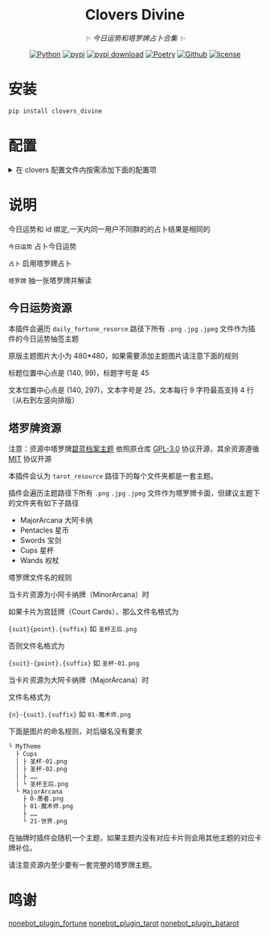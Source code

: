 <div align="center">

# Clovers Divine

_✨ 今日运势和塔罗牌占卜合集 ✨_

[![Python](https://img.shields.io/badge/Python-3.12+-blue.svg)](https://www.python.org/)
[![pypi](https://img.shields.io/pypi/v/clovers_divine.svg)](https://pypi.python.org/pypi/clovers_divine)
[![pypi download](https://img.shields.io/pypi/dm/clovers_divine)](https://pypi.python.org/pypi/clovers_divine)
[![Poetry](https://img.shields.io/endpoint?url=https://python-poetry.org/badge/v0.json)](https://python-poetry.org/)
[![Github](https://img.shields.io/badge/GitHub-Clovers-00CC33?logo=github)](https://github.com/clovers-project/clovers)
[![license](https://img.shields.io/github/license/clovers-project/clovers-divine.svg)](./LICENSE)

</div>

# 安装

```bash
pip install clovers_divine
```

# 配置

<details>

<summary>在 clovers 配置文件内按需添加下面的配置项</summary>

```toml
[clovers_divine]
# 今日运势用户数据路径
daily_fortune_data = "data/divine/daily_fortune"
# 今日运势背景资源路径
daily_fortune_resorce = "data/divine/daily_fortune/basemap/"
# 今日运势标题字体路径
daily_fortune_title_font = "data/divine/daily_fortune/font/Mamelon.otf"
# 今日运势文本字体路径
daily_fortune_text_font = "data/divine/daily_fortune/font/sakura.ttf"
# 塔罗牌牌面资源路径
tarot_resource = "data/divine/tarot"
# 塔罗牌合并转发开关
tarot_merge_forward = true
```

</details>

# 说明

今日运势和 id 绑定,一天内同一用户不同群的的占卜结果是相同的

`今日运势` 占卜今日运势

`占卜` 启用塔罗牌占卜

`塔罗牌` 抽一张塔罗牌并解读

## 今日运势资源

本插件会遍历 `daily_fortune_resorce` 路径下所有 `.png` `.jpg` `.jpeg` 文件作为插件的今日运势抽签主题

原版主题图片大小为 480\*480，如果需要添加主题图片请注意下面的规则

标题位置中心点是 (140, 99)，标题字号是 45

文本位置中心点是 (140, 297)，文本字号是 25，文本每行 9 字符最高支持 4 行（从右到左竖向排版）

## 塔罗牌资源

注意：资源中塔罗牌[碧蓝档案主题](./fortune/tarot/Blue%20Archive/) 依照原仓库 [GPL-3.0](https://github.com/Perseus037/nonebot_plugin_batarot?tab=GPL-3.0-1-ov-file#readme) 协议开源，其余资源遵循 [MIT](https://github.com/KarisAya/clovers_fortune/blob/main/LICENSE) 协议开源

本插件会认为 `tarot_resource` 路径下的每个文件夹都是一套主题。

插件会遍历主题路径下所有 `.png` `.jpg` `.jpeg` 文件作为塔罗牌卡面，但建议主题下的文件夹有如下子路径

- MajorArcana 大阿卡纳
- Pentacles 星币
- Swords 宝剑
- Cups 星杯
- Wands 权杖

塔罗牌文件名的规则

当卡片资源为小阿卡纳牌（MinorArcana）时

如果卡片为宫廷牌（Court Cards），那么文件名格式为

`{suit}{point}.{suffix}` 如 `圣杯王后.png`

否则文件名格式为

`{suit}-{point}.{suffix}` 如 `圣杯-01.png`

当卡片资源为大阿卡纳牌（MajorArcana）时

文件名格式为

`{n}-{suit}.{suffix}` 如 `01-魔术师.png`

下面是图片的命名规则，对后缀名没有要求

```bash
└ MyTheme
  ├ Cups
  │ ├ 圣杯-01.png
  │ ├ 圣杯-02.png
  │ ├ ……
  │ └ 圣杯王后.png
  └ MajorArcana
    ├ 0-愚者.png
    ├ 01-魔术师.png
    ├ ……
    └ 21-世界.png
```

在抽牌时插件会随机一个主题，如果主题内没有对应卡片则会用其他主题的对应卡牌补位。

请注意资源内至少要有一套完整的塔罗牌主题。

# 鸣谢

[nonebot_plugin_fortune](https://github.com/MinatoAquaCrews/nonebot_plugin_fortune)
[nonebot_plugin_tarot](https://github.com/MinatoAquaCrews/nonebot_plugin_tarot)
[nonebot_plugin_batarot](https://github.com/Perseus037/nonebot_plugin_batarot)
